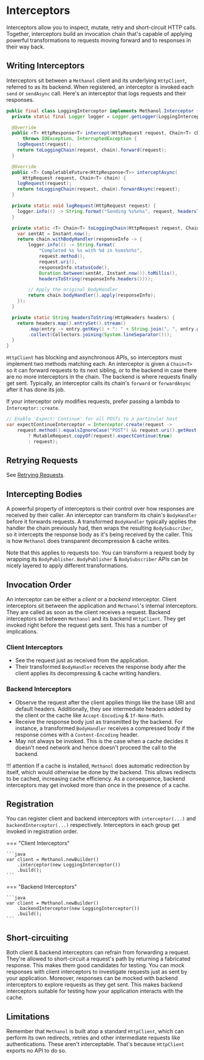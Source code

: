 # Interceptors

Interceptors allow you to inspect, mutate, retry and short-circuit HTTP calls. Together, interceptors
build an invocation chain that's capable of applying powerful transformations to requests moving forward
and to responses in their way back.

## Writing Interceptors

Interceptors sit between a `Methanol` client and its underlying `HttpClient`, referred to as its backend.
When registered, an interceptor is invoked each `send` or `sendAsync` call. Here's an interceptor that logs requests and their responses.

```java
public final class LoggingInterceptor implements Methanol.Interceptor {
  private static final Logger logger = Logger.getLogger(LoggingInterceptor.class.getName());

  @Override
  public <T> HttpResponse<T> intercept(HttpRequest request, Chain<T> chain)
      throws IOException, InterruptedException {
    logRequest(request);
    return toLoggingChain(request, chain).forward(request);
  }

  @Override
  public <T> CompletableFuture<HttpResponse<T>> interceptAsync(
      HttpRequest request, Chain<T> chain) {
    logRequest(request);
    return toLoggingChain(request, chain).forwardAsync(request);
  }

  private static void logRequest(HttpRequest request) {
    logger.info(() -> String.format("Sending %s%n%s", request, headersToString(request.headers())));
  }

  private static <T> Chain<T> toLoggingChain(HttpRequest request, Chain<T> chain) {
    var sentAt = Instant.now();
    return chain.withBodyHandler(responseInfo -> {
        logger.info(() -> String.format(
            "Completed %s %s with %d in %sms%n%s",
            request.method(),
            request.uri(),
            responseInfo.statusCode(),
            Duration.between(sentAt, Instant.now()).toMillis(),
            headersToString(responseInfo.headers())));

        // Apply the original BodyHandler
        return chain.bodyHandler().apply(responseInfo);
    });
  }

  private static String headersToString(HttpHeaders headers) {
    return headers.map().entrySet().stream()
        .map(entry -> entry.getKey() + ": " + String.join(", ", entry.getValue()))
        .collect(Collectors.joining(System.lineSeparator()));
  }
}
```

`HttpClient` has blocking and asynchronous APIs, so interceptors must implement two methods matching each.
An interceptor is given a `Chain<T>` so it can forward requests to its next sibling, or to the backend in case there are no more interceptors in the chain.
The backend is where requests finally get sent. Typically, an interceptor calls its chain's `forward` or `forwardAsync` after it has done its job.

If your interceptor only modifies requests, prefer passing a lambda to `Interceptor::create`.

```java
// Enable 'Expect: Continue' for all POSTs to a particular host
var expectContinueInterceptor = Interceptor.create(request ->
    request.method().equalsIgnoreCase("POST") && request.uri().getHost().equals("api.imgur.com")
        ? MutableRequest.copyOf(request).expectContinue(true)
        : request);
```

## Retrying Requests

See [Retrying Requests](retrying_requests.md).

## Intercepting Bodies

A powerful property of interceptors is their control over how responses are received by their caller.
An interceptor can transform its chain's `BodyHandler` before it forwards requests.
A transformed `BodyHandler` typically applies the handler the chain previously had, then wraps the resulting `BodySubscriber`, so it intercepts the response body as it's being received by the caller.
This is how `Methanol` does transparent decompression & cache writes.

Note that this applies to requests too. You can transform a request body by wrapping its `BodyPublisher`.
`BodyPublisher` & `BodySubscriber` APIs can be nicely layered to apply different transformations.

## Invocation Order

An interceptor can be either a *client* or a *backend* interceptor. Client interceptors sit between
the application and `Methanol`'s internal interceptors. They are called as soon as the client receives a request.
Backend interceptors sit between `Methanol` and its backend `HttpClient`. They get invoked right before the request gets sent.
This has a number of implications.

### Client Interceptors

 * See the request just as received from the application.
 * Their transformed `BodyHandler` receives the response body after the client applies its
   decompressing & cache writing handlers.

### Backend Interceptors

* Observe the request after the client applies things like the base URI and default headers.
  Additionally, they see intermediate headers added by the client or the cache like `Accept-Encoding` & `If-None-Math`.
* Receive the response body just as transmitted by the backend. For instance, a transformed
  `BodyHandler` receives a compressed body if the response comes with a `Content-Encoding` header.
* May not always be invoked. This is the case when a cache decides it doesn't need network and hence
  doesn't proceed the call to the backend.

!!! attention
    If a cache is installed, `Methanol` does automatic redirection by itself, which would otherwise
    be done by the backend. This allows redirects to be cached, increasing cache efficiency. As a
    consequence, backend interceptors may get invoked more than once in the presence of a cache.

## Registration

You can register client and backend interceptors with `interceptor(...)` and `backendInterceptor(...)` respectively.
Interceptors in each group get invoked in registration order.

=== "Client Interceptors"

    ```java
    var client = Methanol.newBuilder()
        .interceptor(new LoggingInterceptor())
        .build();
    ```

=== "Backend Interceptors"

    ```java
    var client = Methanol.newBuilder()
        .backendInterceptor(new LoggingInterceptor())
        .build();
    ```

## Short-circuiting

Both client & backend interceptors can refrain from forwarding a request. They're allowed to
short-circuit a request's path by returning a fabricated response. This makes them good candidates for testing.
You can mock responses with client interceptors to investigate requests just as sent by your application.
Moreover, responses can be mocked with backend interceptors to explore requests as they get sent.
This makes backend interceptors suitable for testing how your application interacts with the cache.

## Limitations

Remember that `Methanol` is built atop a standard `HttpClient`, which can perform its own redirects,
retries and other intermediate requests like authentications. These aren't interceptable. That's
because `HttpClient` exports no API to do so.
